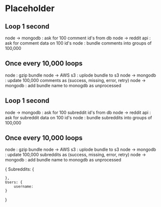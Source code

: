 # Placeholder

## Loop 1 second
node -> mongodb : ask for 100 comment id's from db
node -> reddit api : ask for comment data on 100 id's
node : bundle comments into groups of 100,000

## Once every 10,000 loops
node : gzip bundle
node -> AWS s3 : uplode bundle to s3
node -> mongodb : update 100,000 comments as (success, missing, error, retry)
node -> mongodb : add bundle name to monogdb as unprocessed

## Loop 1 second
node -> mongodb : ask for 100 subreddit id's from db
node -> reddit api : ask for subreddit data on 100 id's
node : bundle subreddits into groups of 100,000

## Once every 10,000 loops
node : gzip bundle
node -> AWS s3 : uplode bundle to s3
node -> mongodb : update 100,000 subreddits as (success, missing, error, retry)
node -> mongodb : add bundle name to monogdb as unprocessed


{
    Subreddits: {

    }, 
    Users: {
        username: 
    }
}